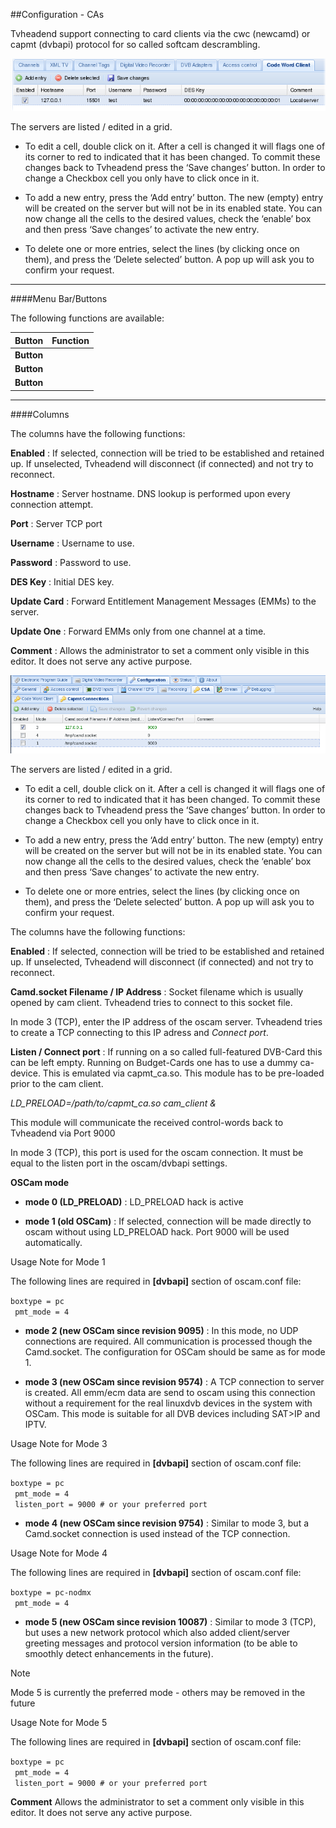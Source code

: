 ##Configuration - CAs

Tvheadend support connecting to card clients via the cwc (newcamd) or
capmt (dvbapi) protocol for so called softcam descrambling.

!['CAs' Tab](docresources/configcwc.png)

The servers are listed / edited in a grid.

* To edit a cell, double click on it. After a cell is changed it will
  flags one of its corner to red to indicated that it has been
  changed. To commit these changes back to Tvheadend press the ‘Save
  changes’ button. In order to change a Checkbox cell you only have to
  click once in it.
    
* To add a new entry, press the ‘Add entry’ button. The new (empty)
  entry will be created on the server but will not be in its enabled
  state. You can now change all the cells to the desired values, check
  the ‘enable’ box and then press ‘Save changes’ to activate the new
  entry.

* To delete one or more entries, select the lines (by clicking once on
  them), and press the ‘Delete selected’ button. A pop up will ask you
  to confirm your request.

---

####Menu Bar/Buttons

The following functions are available:

Button     | Function
-----------|---------
**Button** |
**Button** |
**Button** |

---

####Columns

The columns have the following functions:

**Enabled**
: If selected, connection will be tried to be established and retained up.
  If unselected, Tvheadend will disconnect (if connected) and not try to
  reconnect.

**Hostname**
: Server hostname. DNS lookup is performed upon every connection attempt.

**Port**
: Server TCP port

**Username**
: Username to use.

**Password**
: Password to use.

**DES Key**
: Initial DES key.

**Update Card**
: Forward Entitlement Management Messages (EMMs) to the server.

**Update One**
: Forward EMMs only from one channel at a time.

**Comment**
: Allows the administrator to set a comment only visible in this editor.
  It does not serve any active purpose.

!['CAs Tab 2'](docresources/configcapmt.png)

The servers are listed / edited in a grid.

* To edit a cell, double click on it. After a cell is changed it will
  flags one of its corner to red to indicated that it has been
  changed. To commit these changes back to Tvheadend press the ‘Save
  changes’ button. In order to change a Checkbox cell you only have to
  click once in it.

* To add a new entry, press the ‘Add entry’ button. The new (empty)
  entry will be created on the server but will not be in its enabled
  state. You can now change all the cells to the desired values, check
  the ‘enable’ box and then press ‘Save changes’ to activate the new
  entry.

* To delete one or more entries, select the lines (by clicking once on
  them), and press the ‘Delete selected’ button. A pop up will ask you
  to confirm your request.

The columns have the following functions:

**Enabled**
: If selected, connection will be tried to be established and retained up.
  If unselected, Tvheadend will disconnect (if connected) and not try to
  reconnect.

**Camd.socket Filename / IP Address**
: Socket filename which is usually opened by cam client. Tvheadend tries
  to connect to this socket file.

 In mode 3 (TCP), enter the IP address of the oscam server. Tvheadend
tries to create a TCP connecting to this IP adress and *Connect port*.

**Listen / Connect port**
: If running on a so called full-featured DVB-Card this can be left empty.
  Running on Budget-Cards one has to use a dummy ca-device. This is
  emulated via capmt\_ca.so. This module has to be pre-loaded prior to the
  cam client.
  
*LD\_PRELOAD=/path/to/capmt\_ca.so cam\_client &*

This module will communicate the received control-words back to
Tvheadend via Port 9000

 In mode 3 (TCP), this port is used for the oscam connection. It must be
equal to the listen port in the oscam/dvbapi settings.

**OSCam mode**

* **mode 0 (LD\_PRELOAD)**
: LD\_PRELOAD hack is active

* **mode 1 (old OSCam)**
: If selected, connection will be made directly to oscam without using
  LD\_PRELOAD hack. Port 9000 will be used automatically.

<div class="admonition note">
<p class="admonition-title">Usage Note for Mode 1</p>
<p>The following lines are required in <strong>[dvbapi]</strong> section of oscam.conf
file:</p>
<code>boxtype = pc
 pmt_mode = 4</code>
</div>

* **mode 2 (new OSCam since revision 9095)**
: In this mode, no UDP connections are required. All communication is
  processed though the Camd.socket. The configuration for OSCam should be
  same as for mode 1.

* **mode 3 (new OSCam since revision 9574)**
: A TCP connection to server is created. All emm/ecm data are send to
  oscam using this connection without a requirement for the real linuxdvb
  devices in the system with OSCam. This mode is suitable for all DVB
  devices including SAT\>IP and IPTV.

<div class="admonition note">
<p class="admonition-title">Usage Note for Mode 3</p>
<p>The following lines are required in <strong>[dvbapi]</strong> section of oscam.conf
file:</p>
<code>boxtype = pc
 pmt_mode = 4
 listen_port = 9000 # or your preferred port</code>
</div>

* **mode 4 (new OSCam since revision 9754)**
: Similar to mode 3, but a Camd.socket connection is used instead of the
  TCP connection.

<div class="admonition note">
<p class="admonition-title">Usage Note for Mode 4</p>
<p>The following lines are required in <strong>[dvbapi]</strong> section of oscam.conf
file:</p>
<code>boxtype = pc-nodmx
 pmt_mode = 4</code>
</div>

* **mode 5 (new OSCam since revision 10087)**
: Similar to mode 3 (TCP), but uses a new network protocol which also
  added client/server greeting messages and protocol version information
  (to be able to smoothly detect enhancements in the future).

<div class="admonition tip">
<p class="admonition-title">Note</p>
<p>Mode 5 is currently the preferred mode - others may be removed in the future</p>
</div>


<div class="admonition note">
<p class="admonition-title">Usage Note for Mode 5</p>
<p>The following lines are required in <strong>[dvbapi]</strong> section of oscam.conf
file:</p>
<code>boxtype = pc
 pmt_mode = 4
 listen_port = 9000 # or your preferred port</code>
</div>

**Comment**
Allows the administrator to set a comment only visible in this editor.
It does not serve any active purpose.
